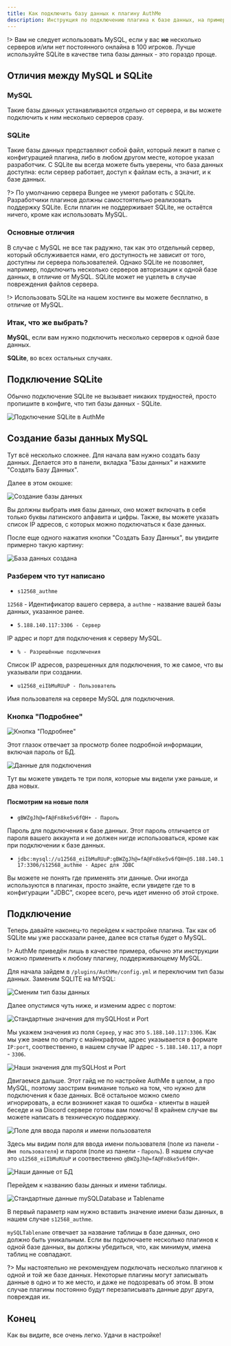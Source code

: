 ```yaml
---
title: Как подключить базу данных к плагину AuthMe
description: Инструкция по подключению плагина к базе данных, на примере AuthMe.
---
```


!> Вам не следует использовать MySQL, если у вас **не** несколько серверов и/или нет постоянного онлайна в 100 игроков. Лучше используйте SQLite в качестве типа базы данных - это гораздо проще.

## Отличия между MySQL и SQLite

### MySQL

Такие базы данных устанавливаются отдельно от сервера, и вы можете подключить к ним несколько серверов сразу.

### SQLite

Такие базы данных представляют собой файл, который лежит в папке с конфигурацией плагина, либо в любом другом месте, которое указал разработчик. С SQLite вы всегда можете быть уверены, что база данных доступна: если сервер работает, доступ к файлам есть, а значит, и к базе данных.

?> По умолчанию сервера Bungee не умеют работать с SQLite. Разработчики плагинов должны самостоятельно реализовать поддержку SQLite. Если плагин не поддерживает SQLite, не остаётся ничего, кроме как использовать MySQL.

### Основные отличия

В случае с MySQL не все так радужно, так как это отдельный сервер, который обслуживается нами, его доступность не зависит от того, доступны ли сервера пользователей. Однако SQLite не позволяет, например, подключить несколько серверов авторизации к одной базе данных, в отличие от MySQL. SQLite может не уцелеть в случае повреждения файлов сервера.

!> Использовать SQLite на нашем хостинге вы можете бесплатно, в отличие от MySQL.

### Итак, что же выбрать?

**MySQL**, если вам нужно подключить несколько серверов к одной базе данных.

**SQLite**, во всех остальных случаях.

## Подключение SQLite

Обычно подключение SQLite не вызывает никаких трудностей, просто пропишите в конфиге, что тип базы данных - SQLite.

![Подключение SQLite в AuthMe](/images/guides/connect-db/connect-sqlite.png)

## Создание базы данных MySQL

Тут всё несколько сложнее. Для начала вам нужно создать базу данных. Делается это в панели, вкладка "Базы данных" и нажмите "Создать Базу Данных".

Далее в этом окошке:

![Создание базы данных](/images/guides/connect-db/create-mysql.png)

Вы должны выбрать имя базы данных, оно может включать в себя только буквы латинского алфавита и цифры. Также, вы можете указать список IP адресов, с которых можно подключаться к базе данных.

После еще одного нажатия кнопки "Создать Базу Данных", вы увидите примерно такую картину:

![База данных создана](/images/guides/connect-db/db-created.png)

### Разберем что тут написано

- `s12568_authme`

`12568` - Идентификатор вашего сервера, а `authme` - название вашей базы данных, указанное ранее.

- `5.188.140.117:3306 - Сервер`

IP адрес и порт для подключения к серверу MySQL.

- `% - Разрешённые подключения`

Список IP адресов, разрешенных для подключения, то же самое, что вы указывали при создании.

- `u12568_eiIbMuRUuP - Пользователь`

Имя пользователя на сервере MySQL для подключения.

### Кнопка "Подробнее"

![Кнопка "Подробнее"](/images/guides/connect-db/show-more.png)

Этот глазок отвечает за просмотр более подробной информации, включая пароль от БД.

![Данные для подключения](/images/guides/connect-db/data-for-connect.png)

Тут вы можете увидеть те три поля, которые мы видели уже раньше, и два новых.

#### Посмотрим на новые поля

- `gBWZgJh@=fA@Fn8ke5v6fQH+ - Пароль`

Пароль для подключения к базе данных. Этот пароль отличается от пароля вашего аккаунта и не должен нигде использоваться, кроме как при подключении к базе данных.

- `jdbc:mysql://u12568_eiIbMuRUuP:gBWZgJh@=fA@Fn8ke5v6fQH+@5.188.140.117:3306/s12568_authme - Адрес для JDBC`

Вы можете не понять где применять эти данные. Они иногда используются в плагинах, просто знайте, если увидете где то в конфигурации "JDBC", скорее всего, речь идет именно об этой строке.

## Подключение

Теперь давайте наконец-то перейдем к настройке плагина. Так как об SQLite мы уже рассказали ранее, далее вся статья будет о MySQL.

!> AuthMe приведён лишь в качестве примера, обычно эти инструкции можно применить к любому плагину, поддерживающему MySQL.

Для начала зайдем в `/plugins/AuthMe/config.yml` и переключим тип базы данных. Заменим SQLITE на MYSQL:

![Сменим тип базы данных](/images/guides/connect-db/change-to-mysql.png)

Далее опустимся чуть ниже, и изменим адрес с портом:

![Стандартные значения для mySQLHost и Port](/images/guides/connect-db/standart-host-n-port.png)

Мы укажем значения из поля `Сервер`, у нас это `5.188.140.117:3306`. Как мы уже знаем по опыту с майнкрафтом, адрес указывается в формате `IP:port`, соотвественно, в нашем случае IP адрес - `5.188.140.117`, а порт - `3306`.

![Наши значения для mySQLHost и Port](/images/guides/connect-db/our-host-n-port.png)

Двигаемся дальше. Этот гайд не по настройке AuthMe в целом, а про MySQL, поэтому заострим внимание только на том, что нужно для подключения к базе данных. Всё остальное можно смело игнорировать, а если возникнет какая то ошибка - клиенты в нашей беседе и на Discord сервере готовы вам помочь! В крайнем случае вы можете написать в техническую поддержку.

![Поле для ввода пароля и имени пользователя](/images/guides/connect-db/standart-username-n-password.png)

Здесь мы видим поля для ввода имени пользователя (поле из панели - `Имя пользователя`) и пароля (поле из панели - `Пароль`). В нашем случае это `u12568_eiIbMuRUuP` и соотвественно `gBWZgJh@=fA@Fn8ke5v6fQH+`.

![Наши данные от БД](/images/guides/connect-db/our-username-n-password.png)

Перейдем к названию базы данных и имени таблицы.

![Стандартные данные mySQLDatabase и Tablename](/images/guides/connect-db/standart-database-n-tablename.png)

В первый параметр нам нужно вставить значение имени базы данных, в нашем случае `s12568_authme`.

`mySQLTablename` отвечает за название таблицы в базе данных, оно должно быть уникальным. Если вы подключаете несколько плагинов к одной базе данных, вы должны убедиться, что, как минимум, имена таблиц не совпадают.

?> Мы настоятельно не рекомендуем подключать несколько плагинов к одной и той же базе данных. Некоторые плагины могут записывать данные в одно и то же место, и даже не подозревать об этом. В этом случае плагины постоянно будут перезаписывать данные друг друга, повреждая их.

## Конец

Как вы видите, все очень легко. Удачи в настройке!
